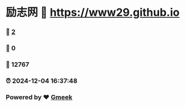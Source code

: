 # 励志网 :link: https://www29.github.io 
### :page_facing_up: [2](https://www29.github.io/tag.html) 
### :speech_balloon: 0 
### :hibiscus: 12767 
### :alarm_clock: 2024-12-04 16:37:48 
### Powered by :heart: [Gmeek](https://github.com/Meekdai/Gmeek)
